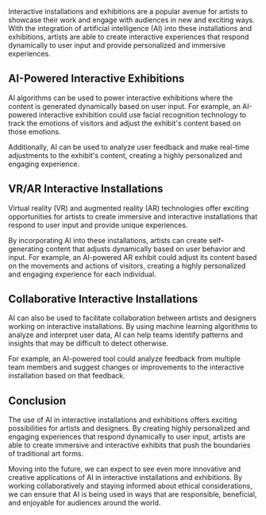 

Interactive installations and exhibitions are a popular avenue for artists to showcase their work and engage with audiences in new and exciting ways. With the integration of artificial intelligence (AI) into these installations and exhibitions, artists are able to create interactive experiences that respond dynamically to user input and provide personalized and immersive experiences.

AI-Powered Interactive Exhibitions
----------------------------------

AI algorithms can be used to power interactive exhibitions where the content is generated dynamically based on user input. For example, an AI-powered interactive exhibition could use facial recognition technology to track the emotions of visitors and adjust the exhibit's content based on those emotions.

Additionally, AI can be used to analyze user feedback and make real-time adjustments to the exhibit's content, creating a highly personalized and engaging experience.

VR/AR Interactive Installations
-------------------------------

Virtual reality (VR) and augmented reality (AR) technologies offer exciting opportunities for artists to create immersive and interactive installations that respond to user input and provide unique experiences.

By incorporating AI into these installations, artists can create self-generating content that adjusts dynamically based on user behavior and input. For example, an AI-powered AR exhibit could adjust its content based on the movements and actions of visitors, creating a highly personalized and engaging experience for each individual.

Collaborative Interactive Installations
---------------------------------------

AI can also be used to facilitate collaboration between artists and designers working on interactive installations. By using machine learning algorithms to analyze and interpret user data, AI can help teams identify patterns and insights that may be difficult to detect otherwise.

For example, an AI-powered tool could analyze feedback from multiple team members and suggest changes or improvements to the interactive installation based on that feedback.

Conclusion
----------

The use of AI in interactive installations and exhibitions offers exciting possibilities for artists and designers. By creating highly personalized and engaging experiences that respond dynamically to user input, artists are able to create immersive and interactive exhibits that push the boundaries of traditional art forms.

Moving into the future, we can expect to see even more innovative and creative applications of AI in interactive installations and exhibitions. By working collaboratively and staying informed about ethical considerations, we can ensure that AI is being used in ways that are responsible, beneficial, and enjoyable for audiences around the world.
